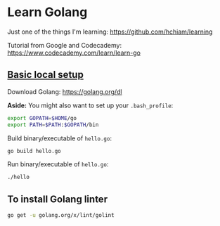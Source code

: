 # Learn Golang

Just one of the things I'm learning: <https://github.com/hchiam/learning>

Tutorial from Google and Codecademy: <https://www.codecademy.com/learn/learn-go>

## [Basic local setup](https://www.codecademy.com/articles/setting-up-go-locally)

Download Golang: <https://golang.org/dl>

**Aside:** You might also want to set up your `.bash_profile`:

```bash
export GOPATH=$HOME/go
export PATH=$PATH:$GOPATH/bin
```

Build binary/executable of `hello.go`:

```bash
go build hello.go
```

Run binary/executable of `hello.go`:

```bash
./hello
```

## To install Golang linter

```bash
go get -u golang.org/x/lint/golint
```
